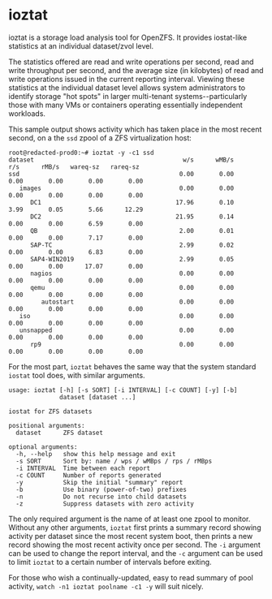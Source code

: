 # ioztat
ioztat is a storage load analysis tool for OpenZFS. It provides iostat-like statistics at an individual dataset/zvol level.

The statistics offered are read and write operations per second, read and write throughput per second, and the average size (in kilobytes) of read and write operations issued in the current reporting interval. Viewing these statistics at the individual dataset level allows system administrators to identify storage "hot spots" in larger multi-tenant systems--particularly those with many VMs or containers operating essentially independent workloads.

This sample output shows activity which has taken place in the most recent second, on a the `ssd` zpool of a ZFS virtualization host:

````
root@redacted-prod0:~# ioztat -y -c1 ssd
dataset                                         w/s      wMB/s        r/s      rMB/s   wareq-sz   rareq-sz
ssd                                            0.00       0.00       0.00       0.00       0.00       0.00
   images                                      0.00       0.00       0.00       0.00       0.00       0.00
      DC1                                     17.96       0.10       3.99       0.05       5.66      12.29
      DC2                                     21.95       0.14       0.00       0.00       6.59       0.00
      QB                                       2.00       0.01       0.00       0.00       7.17       0.00
      SAP-TC                                   2.99       0.02       0.00       0.00       6.83       0.00
      SAP4-WIN2019                             2.99       0.05       0.00       0.00      17.07       0.00
      nagios                                   0.00       0.00       0.00       0.00       0.00       0.00
      qemu                                     0.00       0.00       0.00       0.00       0.00       0.00
         autostart                             0.00       0.00       0.00       0.00       0.00       0.00
   iso                                         0.00       0.00       0.00       0.00       0.00       0.00
   unsnapped                                   0.00       0.00       0.00       0.00       0.00       0.00
      rp9                                      0.00       0.00       0.00       0.00       0.00       0.00
````

For the most part, `ioztat` behaves the same way that the system standard `iostat` tool does, with similar arguments.

````
usage: ioztat [-h] [-s SORT] [-i INTERVAL] [-c COUNT] [-y] [-b]
              dataset [dataset ...]

iostat for ZFS datasets

positional arguments:
  dataset      ZFS dataset

optional arguments:
  -h, --help   show this help message and exit
  -s SORT      Sort by: name / wps / wMBps / rps / rMBps
  -i INTERVAL  Time between each report
  -c COUNT     Number of reports generated
  -y           Skip the initial "summary" report
  -b           Use binary (power-of-two) prefixes
  -n           Do not recurse into child datasets
  -z           Suppress datasets with zero activity
  ````
  
The only required argument is the name of at least one zpool to monitor. Without any other arguments, `ioztat` first prints a summary record showing activity per dataset since the most recent system boot, then prints a new record showing the most recent activity once per second. The `-i` argument can be used to change the report interval, and the `-c` argument can be used to limit `ioztat` to a certain number of intervals before exiting.
  
For those who wish a continually-updated, easy to read summary of pool activity, `watch -n1 ioztat poolname -c1 -y` will suit nicely.  

